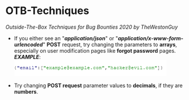 # OTB-Techniques
*Outside-The-Box Techniques for Bug Bounties 2020 by TheWestonGuy*

* If you either see an "***application/json***" or "***application/x-www-form-urlencoded***" **POST** request, try changing the parameters to **arrays**, especially on user modification pages like **forgot password** pages.
***EXAMPLE***:
![ExampleArray1](exampleArray1.png)

* Try changing **POST request** parameter values to **decimals**, if they are **numbers**.
